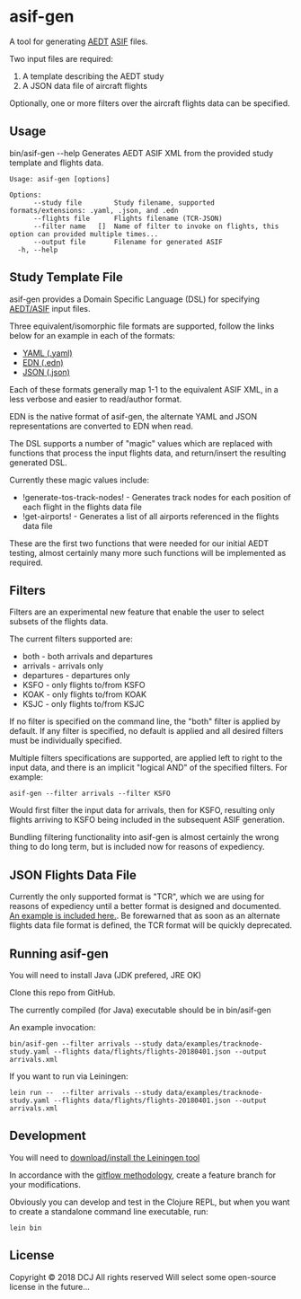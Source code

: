 # asif-gen

A tool for generating [AEDT](https://aedt.faa.gov) [ASIF](https://aedt.faa.gov/Documents/AEDT2d_ASIFReferenceGuide.pdf) files.

Two input files are required:

1. A template describing the AEDT study
2. A JSON data file of aircraft flights

Optionally, one or more filters over the aircraft flights data can be specified.

## Usage

bin/asif-gen --help
Generates AEDT ASIF XML from the provided study template and flights data.

```
Usage: asif-gen [options]

Options:
      --study file        Study filename, supported formats/extensions: .yaml, .json, and .edn
      --flights file      Flights filename (TCR-JSON)
      --filter name   []  Name of filter to invoke on flights, this option can provided multiple times...
      --output file       Filename for generated ASIF
  -h, --help
```

## Study Template File

asif-gen provides a Domain Specific Language (DSL) for specifying [AEDT/ASIF](https://aedt.faa.gov/Documents/AEDT2d_ASIFReferenceGuide.pdf) input files.

Three equivalent/isomorphic file formats are supported, follow the links below for an example in each of the formats:

* [YAML (.yaml)](https://github.com/aircraft-noise/asif-gen/blob/develop/data/examples/tracknode-study.yaml)
* [EDN (.edn)](https://github.com/aircraft-noise/asif-gen/blob/develop/data/examples/tracknode-study.edn)
* [JSON (.json)](https://github.com/aircraft-noise/asif-gen/blob/develop/data/examples/tracknode-study.json)

Each of these formats generally map 1-1 to the equivalent ASIF XML, in a less verbose and easier to read/author format.

EDN is the native format of asif-gen, the alternate YAML and JSON representations are converted to EDN when read.

The DSL supports a number of "magic" values which are replaced with functions that process the input flights data, and return/insert the resulting generated DSL.

Currently these magic values include:

* !generate-tos-track-nodes! - Generates track nodes for each position of each flight in the flights data file
* !get-airports! - Generates a list of all airports referenced in the flights data file

These are the first two functions that were needed for our initial AEDT testing, almost certainly many more such functions will be implemented as required.

## Filters

Filters are an experimental new feature that enable the user to select subsets of the flights data.

The current filters supported are:

* both - both arrivals and departures
* arrivals - arrivals only
* departures - departures only
* KSFO - only flights to/from KSFO
* KOAK - only flights to/from KOAK
* KSJC - only flights to/from KSJC

If no filter is specified on the command line, the "both" filter is applied by default.  If any filter is specified, no default is applied and all desired filters must be individually specified.

Multiple filters specifications are supported, are applied left to right to the input data, and there is an implicit "logical AND" of the specified filters.
For example:

```
asif-gen --filter arrivals --filter KSFO
```

Would first filter the input data for arrivals, then for KSFO, resulting only flights arriving to KSFO being included in the subsequent ASIF generation.

Bundling filtering functionality into asif-gen is almost certainly the wrong thing to do long term, but is included now for reasons of expediency.

## JSON Flights Data File

Currently the only supported format is "TCR", which we are using for reasons of expediency until a better format is designed and documented.  [An example is included here.](https://github.com/aircraft-noise/asif-gen/blob/develop/data/flights/flights-20180401.json). Be forewarned that as soon as an alternate flights data file format is defined, the TCR format will be quickly deprecated.

## Running asif-gen

You will need to install Java (JDK prefered, JRE OK)

Clone this repo from GitHub.

The currently compiled (for Java) executable should be in bin/asif-gen

An example invocation:

```
bin/asif-gen --filter arrivals --study data/examples/tracknode-study.yaml --flights data/flights/flights-20180401.json --output arrivals.xml
```

If you want to run via Leiningen:

```
lein run --  --filter arrivals --study data/examples/tracknode-study.yaml --flights data/flights/flights-20180401.json --output arrivals.xml
```

## Development

You will need to [download/install the Leiningen tool](https://leiningen.org)

In accordance with the [gitflow methodology](https://github.com/nvie/gitflow), create a feature branch for your modifications.

Obviously you can develop and test in the Clojure REPL, but when you want to create a standalone command line executable, run:

```
lein bin
```

## License

Copyright © 2018 DCJ
All rights reserved
Will select some open-source license in the future...

